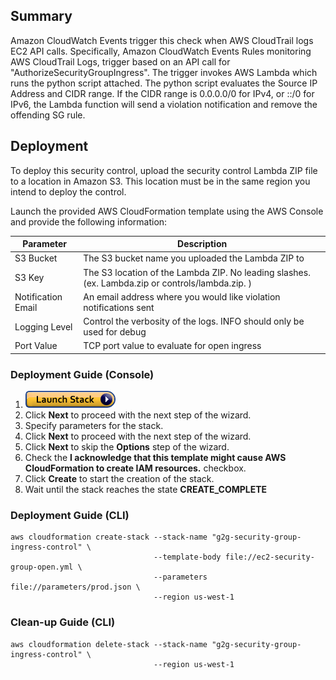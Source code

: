 ## Summary
Amazon CloudWatch Events trigger this check when AWS CloudTrail logs EC2 API calls. Specifically, Amazon CloudWatch Events Rules monitoring AWS CloudTrail Logs, trigger based on an API call for "AuthorizeSecurityGroupIngress". The trigger invokes AWS Lambda which runs the python script attached. The python script evaluates the Source IP Address and CIDR range. If the CIDR range is 0.0.0.0/0 for IPv4, or ::/0 for IPv6, the Lambda function will send a violation notification and remove the offending SG rule.

## Deployment

To deploy this security control, upload the security control Lambda ZIP file to a location in Amazon S3. This location must be in the same region you intend to deploy the control.

Launch the provided AWS CloudFormation template using the AWS Console and provide the following information:

  | Parameter            | Description
  | -------------------- | --------------------------------------------------------------------------------------------------
  | S3 Bucket            | The S3 bucket name you uploaded the Lambda ZIP to
  | S3 Key               | The S3 location of the Lambda ZIP. No leading slashes. (ex. Lambda.zip or controls/lambda.zip. )
  | Notification Email   | An email address where you would like violation notifications sent
  | Logging Level        | Control the verbosity of the logs. INFO should only be used for debug
  | Port Value           | TCP port value to evaluate for open ingress


### Deployment Guide (Console)
1. <a href="https://console.aws.amazon.com/cloudformation/home#/stacks/new?stackName=sg-controls&templateURL=https://s3.us-west-1.amazonaws.com/g2g-security-automation/ec2-security-group-open.yml" target="_blank">![Launch](./img/launch-stack.png?raw=true "Launch")</a>
1. Click **Next** to proceed with the next step of the wizard.
1. Specify parameters for the stack.
1. Click **Next** to proceed with the next step of the wizard.
1. Click **Next** to skip the **Options** step of the wizard.
1. Check the **I acknowledge that this template might cause AWS CloudFormation to create IAM resources.** checkbox.
1. Click **Create** to start the creation of the stack.
1. Wait until the stack reaches the state **CREATE_COMPLETE**

### Deployment Guide (CLI)
```
aws cloudformation create-stack --stack-name "g2g-security-group-ingress-control" \
                                --template-body file://ec2-security-group-open.yml \
                                --parameters file://parameters/prod.json \
                                --region us-west-1
```

### Clean-up Guide (CLI)
```
aws cloudformation delete-stack --stack-name "g2g-security-group-ingress-control" \
                                --region us-west-1
```

